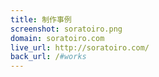 ```yaml
---
title: 制作事例
screenshot: soratoiro.png
domain: soratoiro.com
live_url: http://soratoiro.com/
back_url: /#works
---
```

